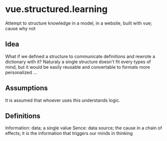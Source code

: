 # vue.structured.learning
Attempt to structure knowledge in a model, in a website, built with vue; cause why not

## Idea
What if we defined a structure to communicate definitions and rewrote a dictionary with it?
Naturaly a single structure doesn't fit every types of mind, but it would be easily reusable and convertable to formats more personalized ... 

## Assumptions
It is assumed that whoever uses this understands logic.

## Definitions
Information: data; a single value
Sence: data source; the cause in a chain of effects; it is the information that triggers our minds in thinking
